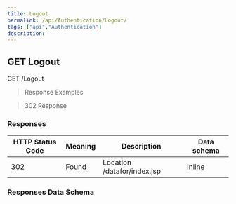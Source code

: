 ```yaml
---
title: Logout
permalink: /api/Authentication/Logout/
tags: ["api","Authentication"]
description: 
---
```


## GET Logout

GET /Logout

> Response Examples

> 302 Response

### Responses

|HTTP Status Code |Meaning| Description                |Data schema|
|---|---|----------------------------|---|
|302|[Found](https://tools.ietf.org/html/rfc7231#section-6.4.3)|Location /datafor/index.jsp |Inline|

### Responses Data Schema

